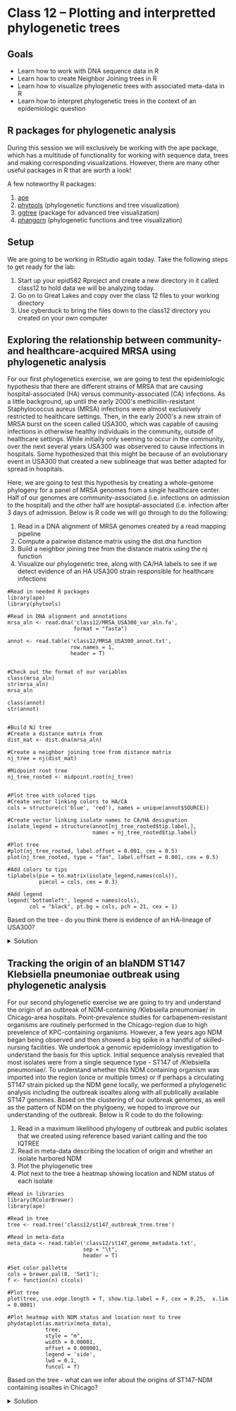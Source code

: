 Class 12 – Plotting and interpretted phylogenetic trees
=======================================================

Goals
----
- Learn how to work with DNA sequence data in R
- Learn how to create Neighbor Joining trees in R
- Learn how to visualize phylogenetic trees with associated meta-data in R
- Learn how to interpret phylogenetic trees in the context of an epidemiologic question

R packages for phylogenetic analysis
-------------------------------------
During this session we will exclusively be working with the ape package, which has a multitude of functionality for working with sequence data, trees and making corresponding visualizations. However, there are many other useful packages in R that are worth a look!

A few noteworthy R packages:
1. [ape](https://cran.r-project.org/web/packages/ape/ape.pdf)
2. [phytools](https://cran.r-project.org/web/packages/phytools/index.html) (phylogenetic functions and tree visualization)
3. [ggtree](https://guangchuangyu.github.io/software/ggtree/) (package for advanced tree visualization)
4. [phangorn](https://cran.r-project.org/web/packages/phangorn/index.html) (phylogenetic functions and tree visualization)


Setup
-----
We are going to be working in RStudio again today. Take the following steps to get ready for the lab:

1. Start up your epid582 Rproject and create a new directory in it called class12 to hold data we will be analyzing today. 
2. Go on to Great Lakes and copy over the class 12 files to your working directory
3. Use cyberduck to bring the files down to the class12 directory you created on your own computer


Exploring the relationship between community- and healthcare-acquired MRSA using phylogenetic analysis
------------------------------------------------------------------------------------------------------
For our first phylogenetics exercise, we are going to test the epidemiologic hypothesis that there are different strains of MRSA that are causing hospital-associated (HA) versus community-associated (CA) infections. As a little background, up until the early 2000's methicillin-resistant Staphylococcus aureus (MRSA) infections were almost exclusively restricted to healthcare settings. Then, in the early 2000's a new strain of MRSA burst on the sceen called USA300, which was capable of causing infections in otherwise healthy individuals in the community, outside of healthcare settings. While initially only seeming to occur in the community, over the next several years USA300 was observered to cause infections in hospitals. Some hypothesized that this might be because of an evolutionary event in USA300 that created a new sublineage that was better adapted for spread in hospitals. 

Here, we are going to test this hypothesis by creating a whole-genome phylogeny for a panel of MRSA genomes from a single healthcare center. Half of our genomes are community-associated (i.e. infections on admission to the hospital) and the other half are hosiptal-associated (i.e. infection after 3 days of admission. Below is R code we will go through to do the following:

1) Read in a DNA alignment of MRSA genomes created by a read mapping pipeline
2) Compute a pairwise distance matrix using the dist.dna function
3) Build a neighbor joining tree from the distance matrix using the nj function
4) Visualize our phylogenetic tree, along with CA/HA labels to see if we detect evidence of an HA USA300 strain responsible for healthcare infections

```
#Read in needed R packages
library(ape)
library(phytools)

#Read in DNA alignment and annotations
mrsa_aln <- read.dna('class12/MRSA_USA300_var_aln.fa',
                     format = "fasta")

annot <- read.table('class12/MRSA_USA300_annot.txt',
                    row.names = 1,
                    header = T)


#Check out the format of our variables
class(mrsa_aln)
str(mrsa_aln)
mrsa_aln

class(annot)
str(annot)


#Build NJ tree
#Create a distance matrix from 
dist_mat <- dist.dna(mrsa_aln)

#Create a neighbor joining tree from distance matrix
nj_tree = nj(dist_mat)

#Midpoint root tree
nj_tree_rooted <- midpoint.root(nj_tree)


#Plot tree with colored tips
#Create vector linking colors to HA/CA
cols = structure(c('blue', 'red'), names = unique(annot$SOURCE))

#Create vector linking isolate names to CA/HA designation
isolate_legend = structure(annot[nj_tree_rooted$tip.label,], 
                           names = nj_tree_rooted$tip.label)

#Plot tree
#plot(nj_tree_rooted, label.offset = 0.001, cex = 0.5)
plot(nj_tree_rooted, type = "fan", label.offset = 0.001, cex = 0.5)

#Add colors to tips
tiplabels(pie = to.matrix(isolate_legend,names(cols)), 
          piecol = cols, cex = 0.3)

#Add legend
legend('bottomleft', legend = names(cols), 
       col = "black", pt.bg = cols, pch = 21, cex = 1)
```

Based on the tree - do you think there is evidence of an HA-lineage of USA300?

<details>
  <summary>Solution</summary>  
  
  If there were an HA-lineage of USA300 we would expect that all the HA isolates would group together on the tree and share a common ancestor dating back to the
  emergence of this HA-linage. However, the intermixing of CA and HA isolates on the tree, indicates that there is a single lineage of USA300 capable of causing
  infections in both settings. [Based on some work our group has done with a collaborator](https://pubmed.ncbi.nlm.nih.gov/28486667/), we hypothesize that the
  uptick in HA infections is not neccesarily due to increased transmission in healthcare settings, but rather due to an increased prevalence in the community and
  patients transitioning from colonization to infection in the hospital (i.e. asymptomatically colonized on admission, but only show symptoms of infection later
  in their stay).

</details>


Tracking the origin of an blaNDM ST147 Klebsiella pneumoniae outbreak using phylogenetic analysis
-------------------------------------------------------------------------------------------------
For our second phylogenetic exercise we are going to try and understand the origin of an outbreak of NDM-containing /Klebsiella pneumoniae/ in Chicago-area hospitals. Point-prevalence studies for carbapenem-resistant organisms are routinely performed in the Chicago-region due to high prevelence of KPC-containing organisms. However, a few years ago NDM began being observed and then showed a big spike in a handful of skilled-nursing facilities. We undertook a genomic epidemiology investigation to understand the basis for this uptick. Initial sequence analysis revealed that most isolates were from a single sequence type - ST147 of /Klebsiella pneumoniae/. To understand whether this NDM containing organism was imported into the region (once or multiple times) or if perhaps a circulating ST147 strain picked up the NDM gene locally, we performed a phylogenetic analysis including the outbreak isoaltes along with all publically available ST147 genomes. Based on the clustering of our outbreak genomes, as well as the pattern of NDM on the phylgoeny, we hoped to improve our understanding of the outbreak. Below is R code to do the following:

1) Read in a maximum likelihood phylogeny of outbreak and public isolates that we created using reference based variant calling and the too IQTREE
2) Read in meta-data describing the location of origin and whether an isolate harbored NDM
3) Plot the phylogenetic tree
4) Plot next to the tree a heatmap showing location and NDM status of each isolate

```
#Read in libraries
library(RColorBrewer)
library(ape)

#Read in tree
tree <- read.tree('class12/st147_outbreak_tree.tree')

#Read in meta-data
meta_data <- read.table('class12/st147_genome_metadata.txt', 
                        sep = "\t",
                        header = T)

#Set color pallette
cols = brewer.pal(8, 'Set1');
f <- function(n) c(cols)

#Plot tree
plot(tree, use.edge.length = T, show.tip.label = F, cex = 0.25,  x.lim = 0.0001)

#Plot heatmap with NDM status and location next to tree
phydataplot(as.matrix(meta_data),  
            tree, 
            style = "m", 
            width = 0.00001, 
            offset = 0.000001, 
            legend = 'side', 
            lwd = 0.1,
            funcol = f)
```

Based on the tree - what can we infer about the origins of ST147-NDM containing isoaltes in Chicago?

<details>
  <summary>Solution</summary>  
Placing our outbreak genomes in the context of public genomes revealed several interesting things:
  
1) First, the Chicago isolates for a close cluster on the tree, supporting a single introduction followed by regional spread. We followed up on this observation by performing more fine-grained genetic distance and phylogenetic analyses, supporting this hypothesis.
 
2) Second, we observe on the phylogeny that NDM appears to have been acquired multiple times independently in ST147, as evidenced by the discrete clusters observed across the globe.
  
3) Third, we observe that within our outbreak there exists close genetic neighbors of the outbreak strain that do not carry NDM (they actually carry KPC). This supports an NDM-containing plasmid potentially having been acquired by circulating ST147 in the region, and going on to cause a regional outbreak. We performed some detailed analysis of plasmid carraige to confirm this hypothesis.
  
For more details on the analysis check out [our manuscript](https://academic.oup.com/cid/article/73/8/1431/6277037?login=true).
  
</details>

